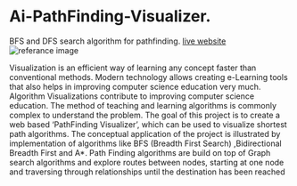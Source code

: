 # Ai-PathFinding-Visualizer.
BFS and DFS search algorithm for pathfinding.
[live website](https://jumailj.github.io/Ai-PathFinding-Visualizer/)
![referance image](https://user-images.githubusercontent.com/22451778/194037747-b1587b71-4ae2-4d6e-af28-f3aa4b0b4583.png)

Visualization is an efficient way of learning any concept faster than conventional methods. Modern technology allows creating e-Learning tools that also helps in improving computer science education very much. Algorithm Visualizations contribute to improving computer science education. The method of teaching and learning algorithms is commonly complex to understand the problem.
The goal of this project is to create a web based ‘PathFinding Visualizer’, which can be used to visualize shortest path algorithms. The conceptual application of the project is illustrated by implementation of algorithms like BFS (Breadth First Search) ,Bidirectional Breadth First and A*. Path Finding algorithms are build on top of Graph search algorithms and explore routes between nodes, starting at one node and traversing through relationships until the destination has been reached
